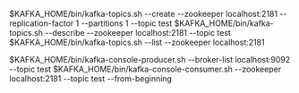 
$KAFKA_HOME/bin/kafka-topics.sh --create --zookeeper localhost:2181 --replication-factor 1 --partitions 1 --topic test
$KAFKA_HOME/bin/kafka-topics.sh --describe --zookeeper localhost:2181 --topic test
$KAFKA_HOME/bin/kafka-topics.sh --list --zookeeper localhost:2181

$KAFKA_HOME/bin/kafka-console-producer.sh --broker-list localhost:9092 --topic test
$KAFKA_HOME/bin/kafka-console-consumer.sh --zookeeper localhost:2181 --topic test --from-beginning
